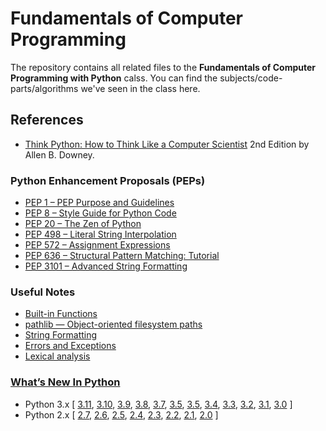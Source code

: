 # Fundamentals of Computer Programming

The repository contains all related files to the **Fundamentals of Computer Programming with Python** calss.
You can find the subjects/code-parts/algorithms we've seen in the class here.

## References
* [Think Python: How to Think Like a Computer Scientist](http://greenteapress.com/thinkpython2/thinkpython2.pdf) 2nd Edition by Allen B. Downey.

### Python Enhancement Proposals (PEPs)
- [PEP 1 – PEP Purpose and Guidelines](https://peps.python.org/pep-0001/)
- [PEP 8 – Style Guide for Python Code](https://peps.python.org/pep-0008/)
- [PEP 20 – The Zen of Python](https://peps.python.org/pep-0020/)
- [PEP 498 – Literal String Interpolation](https://peps.python.org/pep-0498/)
- [PEP 572 – Assignment Expressions](https://peps.python.org/pep-0572/)
- [PEP 636 – Structural Pattern Matching: Tutorial](https://peps.python.org/pep-0636/)
- [PEP 3101 – Advanced String Formatting](https://peps.python.org/pep-3101/)

### Useful Notes
- [Built-in Functions](https://docs.python.org/3/library/functions.html)
- [pathlib — Object-oriented filesystem paths](https://docs.python.org/3/library/pathlib.html)
- [String Formatting](https://realpython.com/python-string-formatting/)
- [Errors and Exceptions](https://docs.python.org/3/tutorial/errors.html)
- [Lexical analysis](https://docs.python.org/3/reference/lexical_analysis.html)

### [What’s New In Python](https://docs.python.org/3/contents.html)
- Python 3.x [
     [3.11](https://docs.python.org/3/whatsnew/3.11.html),
     [3.10](https://docs.python.org/3/whatsnew/3.10.html),
     [3.9](https://docs.python.org/3/whatsnew/3.9.html),
     [3.8](https://docs.python.org/3/whatsnew/3.8.html),
     [3.7](https://docs.python.org/3/whatsnew/3.7.html),
     [3.5](https://docs.python.org/3/whatsnew/3.6.html),
     [3.5](https://docs.python.org/3/whatsnew/3.5.html),
     [3.4](https://docs.python.org/3/whatsnew/3.4.html),
     [3.3](https://docs.python.org/3/whatsnew/3.3.html),
     [3.2](https://docs.python.org/3/whatsnew/3.2.html),
     [3.1](https://docs.python.org/3/whatsnew/3.1.html),
     [3.0](https://docs.python.org/3/whatsnew/3.0.html)
     ]
- Python 2.x [
     [2.7](https://docs.python.org/3/whatsnew/2.7.html),
     [2.6](https://docs.python.org/3/whatsnew/2.6.html),
     [2.5](https://docs.python.org/3/whatsnew/2.5.html),
     [2.4](https://docs.python.org/3/whatsnew/2.4.html),
     [2.3](https://docs.python.org/3/whatsnew/2.3.html),
     [2.2](https://docs.python.org/3/whatsnew/2.2.html),
     [2.1](https://docs.python.org/3/whatsnew/2.1.html),
     [2.0](https://docs.python.org/3/whatsnew/2.0.html)
     ]


